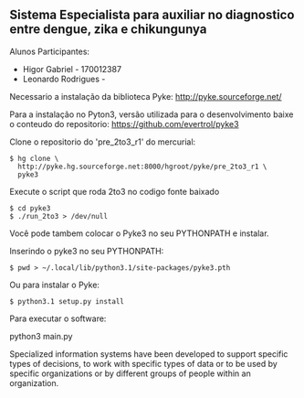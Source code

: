 ## Sistema Especialista para auxiliar no diagnostico entre dengue, zika e chikungunya

Alunos Participantes: 
- Higor Gabriel - 170012387
- Leonardo Rodrigues - 
  
  
Necessario a instalação da biblioteca Pyke:
http://pyke.sourceforge.net/

Para a instalação no Pyton3, versão utilizada para o desenvolvimento baixe o conteudo do repositorio: 
https://github.com/evertrol/pyke3

Clone o repositorio do 'pre_2to3_r1' do mercurial:

    $ hg clone \
      http://pyke.hg.sourceforge.net:8000/hgroot/pyke/pre_2to3_r1 \
      pyke3

Execute o script que roda 2to3 no codigo fonte baixado

    $ cd pyke3
    $ ./run_2to3 > /dev/null

Você pode tambem colocar o Pyke3 no seu PYTHONPATH e instalar.

Inserindo o pyke3 no seu PYTHONPATH:

    $ pwd > ~/.local/lib/python3.1/site-packages/pyke3.pth

Ou para instalar o Pyke:

    $ python3.1 setup.py install
      

Para executar o software:

python3 main.py

Specialized information systems have been developed to support specific types of decisions, to work with specific types of data or to be used by specific organizations or by different groups of people within an organization.
